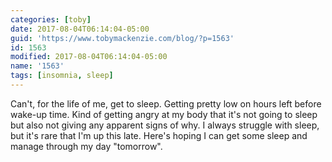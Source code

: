 ```yaml
---
categories: [toby]
date: 2017-08-04T06:14:04-05:00
guid: 'https://www.tobymackenzie.com/blog/?p=1563'
id: 1563
modified: 2017-08-04T06:14:04-05:00
name: '1563'
tags: [insomnia, sleep]
---
```


Can't, for the life of me, get to sleep.<!--more-->  Getting pretty low on hours left before wake-up time.  Kind of getting angry at my body that it's not going to sleep but also not giving any apparent signs of why.  I always struggle with sleep, but it's rare that I'm up this late.  Here's hoping I can get some sleep and manage through my day "tomorrow".
